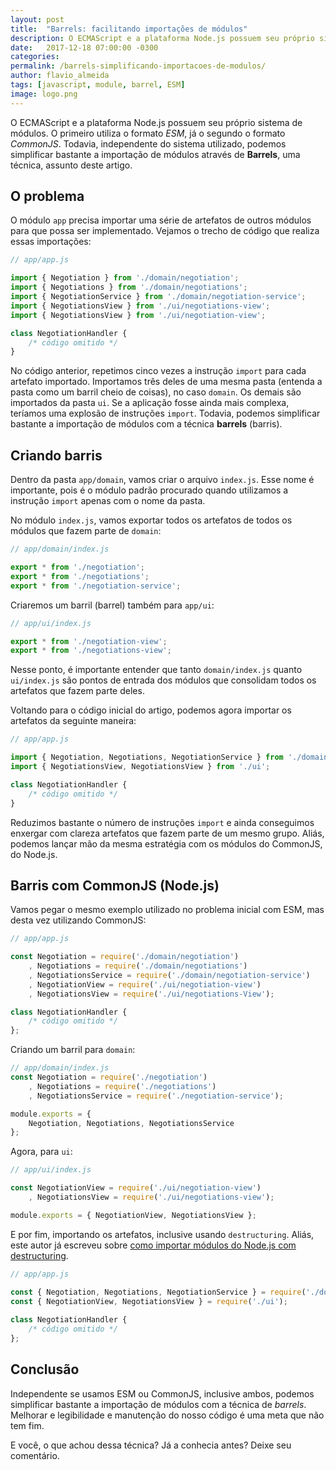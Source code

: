 ```yaml
---
layout: post
title:  "Barrels: facilitando importações de módulos"
description: O ECMAScript e a plataforma Node.js possuem seu próprio sistema de módulos. O primeiro utiliza o formato ESM, já o segundo o formato CommonJS. Todavia, independente do sistema utilizado, podemos simplificar bastante a importação de módulos através de Barrels, uma técnica, assunto deste artigo. 
date:   2017-12-18 07:00:00 -0300
categories:
permalink: /barrels-simplificando-importacoes-de-modulos/
author: flavio_almeida
tags: [javascript, module, barrel, ESM]
image: logo.png
---
```


O ECMAScript e a plataforma Node.js possuem seu próprio sistema de módulos. O primeiro utiliza o formato *ESM*, já o segundo o formato *CommonJS*. Todavia, independente do sistema utilizado, podemos simplificar bastante a importação de módulos através de **Barrels**, uma técnica, assunto deste artigo.

## O problema

O módulo `app` precisa importar uma série de artefatos de outros módulos para que possa ser implementado. Vejamos o trecho de código que realiza essas importações: 

```javascript 
// app/app.js

import { Negotiation } from './domain/negotiation';
import { Negotiations } from './domain/negotiations';
import { NegotiationService } from './domain/negotiation-service';
import { NegotiationsView } from './ui/negotiations-view';
import { NegotiationsView } from './ui/negotiation-view';

class NegotiationHandler {
    /* código omitido */
}
```

No código anterior, repetimos cinco vezes a instrução `import` para cada artefato importado. Importamos três deles de uma mesma pasta (entenda a pasta como um barril cheio de coisas), no caso `domain`. Os demais são importados da pasta `ui`. Se a aplicação fosse ainda mais complexa, teríamos uma explosão de instruções `import`. Todavia, podemos simplificar bastante a importação de módulos com a técnica **barrels** (barris).

## Criando barris

Dentro da pasta `app/domain`, vamos criar o arquivo `index.js`. Esse nome é importante, pois é o módulo padrão procurado quando utilizamos a instrução `import` apenas com o nome da pasta.

No módulo `index.js`, vamos exportar todos os artefatos de todos os módulos que fazem parte de `domain`:

```javascript
// app/domain/index.js

export * from './negotiation';
export * from './negotiations';
export * from './negotiation-service';
```

Criaremos um barril (barrel) também para `app/ui`:

```javascript
// app/ui/index.js

export * from './negotiation-view';
export * from './negotiations-view';
```

Nesse ponto, é importante entender que tanto `domain/index.js` quanto `ui/index.js` são pontos de entrada dos módulos que consolidam todos os artefatos que fazem parte deles. 

Voltando para o código inicial do artigo, podemos agora importar os artefatos da seguinte maneira:

```javascript 
// app/app.js

import { Negotiation, Negotiations, NegotiationService } from './domain';
import { NegotiationsView, NegotiationsView } from './ui';

class NegotiationHandler {
    /* código omitido */
}
```

Reduzimos bastante o número de instruções `import` e ainda conseguimos enxergar com clareza artefatos que fazem parte de um mesmo grupo. Aliás, podemos lançar mão da mesma estratégia com os módulos do CommonJS, do Node.js.

## Barris com CommonJS (Node.js)

Vamos pegar o mesmo exemplo utilizado no problema inicial com ESM, mas desta vez utilizando CommonJS:

```javascript 
// app/app.js

const Negotiation = require('./domain/negotiation')
    , Negotiations = require('./domain/negotiations')
    , NegotiationsService = require('./domain/negotiation-service')
    , NegotiationView = require('./ui/negotiation-view')
    , NegotiationsView = require('./ui/negotiations-View');

class NegotiationHandler {
    /* código omitido */
};
```

Criando um barril para `domain`:

```javascript
// app/domain/index.js
const Negotiation = require('./negotiation')
    , Negotiations = require('./negotiations')
    , NegotiationsService = require('./negotiation-service');

module.exports = { 
    Negotiation, Negotiations, NegotiationsService 
};
```
Agora, para `ui`:

```javascript
// app/ui/index.js

const NegotiationView = require('./ui/negotiation-view')
    , NegotiationsView = require('./ui/negotiations-view');

module.exports = { NegotiationView, NegotiationsView };
```

E por fim, importando os artefatos, inclusive usando `destructuring`. Aliás, este autor já escreveu sobre <a href="http://cangaceirojavascript.com.br/importando-modulos-do-nodejs-com-destructuring/" target="_blank">como importar módulos do Node.js com destructuring</a>.

```javascript 
// app/app.js

const { Negotiation, Negotiations, NegotiationService } = require('./domain');
const { NegotiationView, NegotiationsView } = require('./ui');
    
class NegotiationHandler {
    /* código omitido */
};
```

## Conclusão

Independente se usamos ESM ou CommonJS, inclusive ambos, podemos simplificar bastante a importação de módulos com a técnica de *barrels*. Melhorar e legibilidade e manutenção do nosso código é uma meta que não tem fim.

E você, o que achou dessa técnica? Já a conhecia antes? Deixe seu comentário.